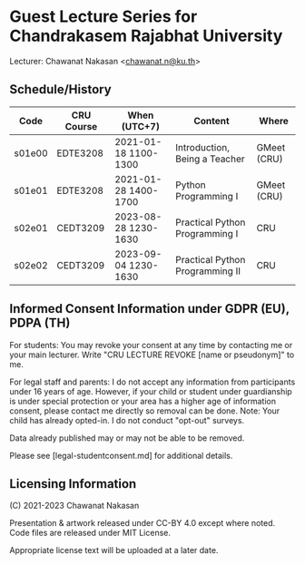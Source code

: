 # Guest Lecture Series for Chandrakasem Rajabhat University

Lecturer: Chawanat Nakasan \<chawanat.n@ku.th\>

## Schedule/History

| Code   | CRU Course | When (UTC+7)         | Content                          | Where       |
| ------ | ---------- | -------------------- | -------------------------------- | ----------- |
| s01e00 | EDTE3208   | 2021-01-18 1100-1300 | Introduction, Being a Teacher    | GMeet (CRU) |
| s01e01 | EDTE3208   | 2021-01-28 1400-1700 | Python Programming I             | GMeet (CRU) |
| s02e01 | CEDT3209   | 2023-08-28 1230-1630 | Practical Python Programming I   | CRU         |
| s02e02 | CEDT3209   | 2023-09-04 1230-1630 | Practical Python Programming II  | CRU         |

## Informed Consent Information under GDPR (EU), PDPA (TH)

For students: You may revoke your consent at any time by contacting me or
your main lecturer. Write "CRU LECTURE REVOKE \[name or pseudonym\]" to me.

For legal staff and parents: I do not accept any information from participants
under 16 years of age. However, if your child or student under guardianship is
under special protection or your area has a higher age of information consent,
please contact me directly so removal can be done. Note: Your child has already
opted-in. I do not conduct "opt-out" surveys.

Data already published may or may not be able to be removed.

Please see [legal-studentconsent.md] for additional details.

## Licensing Information

(C) 2021-2023 Chawanat Nakasan

Presentation & artwork released under CC-BY 4.0 except where noted. Code files
are released under MIT License.

Appropriate license text will be uploaded at a later date.


